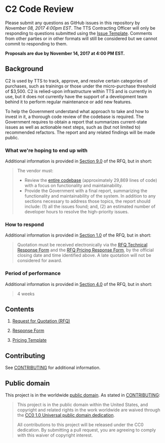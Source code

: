# C2 Code Review

Please submit any questions as GitHub issues in this repository by *November 08, 2017 4:00pm EST*. The TTS Contracting Officer will only be responding to questions submitted using the [Issue Template](ISSUE_TEMPLATE.md). Comments from other parties or in other formats will still be considered but we cannot commit to responding to them.

**Proposals are due by November 14, 2017 at 4:00 PM EST.**

## Background

C2 is used by TTS to track, approve, and resolve certain categories of purchases, such as trainings or those under the micro-purchase threshold of $3,500. C2 is relied-upon infrastructure within TTS and is currently in use, but it does not currently have the support of a development team behind it to perform regular maintenance or add new features.

To help the Government understand what approach to take and how to invest in it, a thorough code review of the codebase is required. The Government requires to obtain a report that summarizes current-state issues as well as actionable next steps, such as (but not limited to) recommended refactors. The report and any related findings will be made public.

### What we're hoping to end up with

Additional information is provided in [Section 9.0](https://github.com/18F/tts-buy-code-review/blob/master/solicitation_documents/RFQ.md#90-performance-work-statement) of the RFQ, but in short:

> The vendor must:
> 
> - Review the [entire codebase](https://github.com/18F/C2) (approximately 29,869 lines of code) with a focus on functionality and maintainability.
> - Provide the Government with a final report, summarizing the functionality and maintainability of the system. In addition to any sections necessary to address those topics, the report should include: (1) all the issues found; and, (2) an estimated number of developer hours to resolve the high-priority issues.

### How to respond

Additional information is provided in [Section 1.0](https://github.com/18F/tts-buy-code-review/blob/master/solicitation_documents/RFQ.md#10-general) of the RFQ, but in short:

> Quotation must be received electronically via the [RFQ Technical Response Form](https://goo.gl/forms/LOk2nmwsfNToGvuJ3) and the [RFQ Pricing Response Form](https://goo.gl/forms/8GiHlaztZf64SFzd2), by the official closing date and time identified above. A late quotation will not be considered for award.

### Period of performance

Additional information is provided in [Section 4.0](https://github.com/18F/tts-buy-code-review/blob/master/solicitation_documents/RFQ.md#40-period-of-performance) of the RFQ, but in short:

> 4 weeks

## Contents

1. [Request for Quotation (RFQ)](solicitation_documents/RFQ.md)

2. [Response Form](https://goo.gl/forms/LOk2nmwsfNToGvuJ3)

3. [Pricing Template](https://goo.gl/forms/8GiHlaztZf64SFzd2)

## Contributing

See [CONTRIBUTING](CONTRIBUTING.md) for additional information.

## Public domain

This project is in the worldwide [public domain](LICENSE.md). As stated in [CONTRIBUTING](CONTRIBUTING.md):

> This project is in the public domain within the United States, and copyright and related rights in the work worldwide are waived through the [CC0 1.0 Universal public domain dedication](https://creativecommons.org/publicdomain/zero/1.0/).
>
> All contributions to this project will be released under the CC0 dedication. By submitting a pull request, you are agreeing to comply with this waiver of copyright interest.
